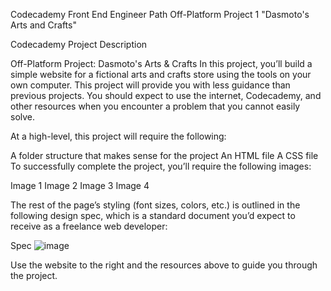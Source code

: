 Codecademy Front End Engineer Path
Off-Platform Project 1
"Dasmoto's Arts and Crafts"

Codecademy Project Description

Off-Platform Project: Dasmoto's Arts & Crafts
In this project, you’ll build a simple website for a fictional arts and crafts store using the tools on your own computer. This project will provide you with less guidance than previous projects. You should expect to use the internet, Codecademy, and other resources when you encounter a problem that you cannot easily solve.

At a high-level, this project will require the following:

A folder structure that makes sense for the project
An HTML file
A CSS file
To successfully complete the project, you’ll require the following images:

Image 1
Image 2
Image 3
Image 4

The rest of the page’s styling (font sizes, colors, etc.) is outlined in the following design spec, which is a standard document you’d expect to receive as a freelance web developer:

Spec
![image](https://github.com/user-attachments/assets/2ade21ff-d12f-40b4-a5a4-064e9e1ba046)

Use the website to the right and the resources above to guide you through the project.
